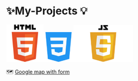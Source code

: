 # ✨My-Projects 💡 

<img src="html-tutorial.png" width ="100px"><img src="mycss.png" width ="80px"><img src="JavaScript-Logo.png" width="159px" margin-left:20px>




 🗺️ <a href="https://manishdeveloper333.github.io/web-template-by-table/form google map.html">Google map with form</a>
